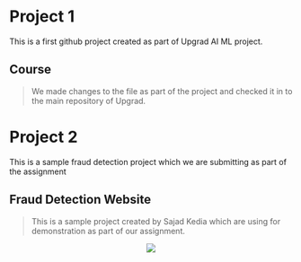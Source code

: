 
# Project 1

This is a first github project created as part of Upgrad AI ML project. 

## Course

> We made changes to the file as part of the project and checked it in to the main repository of Upgrad.
>
# Project 2

This is a sample fraud detection project which we are submitting as part of the assignment

## Fraud Detection Website

> This is a sample project created by Sajad Kedia which are using for demonstration as part of our assignment.
<center><img src="assets/img/fraud_detection.jpg "/></center>


